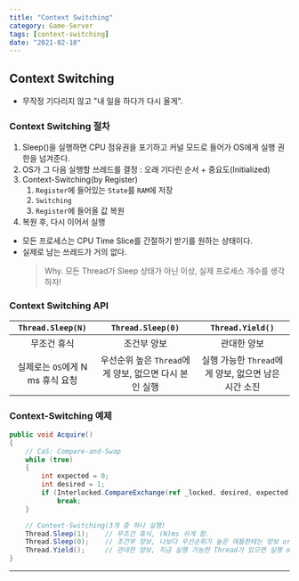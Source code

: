 ```yaml
---
title: "Context Switching"
category: Game-Server
tags: [context-switching]
date: "2021-02-10"
---
```


## Context Switching

- 무작정 기다리지 않고 "내 일을 하다가 다시 올게".

### Context Switching 절차

1. Sleep()을 실행하면 CPU 점유권을 포기하고 커널 모드로 들어가 OS에게 실행 권한을 넘겨준다.
2. OS가 그 다음 실행할 쓰레드를 결정 : 오래 기다린 순서 + 중요도(Initialized)
3. Context-Switching(by Register)
   1. `Register`에 들어있는 `State`를 `RAM`에 저장
   2. `Switching`
   3. `Register`에 들어올 값 복원
4. 복원 후, 다시 이어서 실행

- 모든 프로세스는 CPU Time Slice를 간절하기 받기를 원하는 상태이다.
- 실제로 남는 쓰레드가 거의 없다.
  > Why. 모든 Thread가 Sleep 상태가 아닌 이상, 실제 프로세스 개수를 생각하자!

### Context Switching API

|        `Thread.Sleep(N)`         |                   `Thread.Sleep(0)`                    |                   `Thread.Yield()`                   |
| :------------------------------: | :----------------------------------------------------: | :--------------------------------------------------: |
|           무조건 휴식            |                      조건부 양보                       |                     관대한 양보                      |
| 실제로는 `OS`에게 N ms 휴식 요청 | 우선순위 높은 `Thread`에게 양보, 없으면 다시 본인 실행 | 실행 가능한 `Thread`에게 양보, 없으면 남은 시간 소진 |

### Context-Switching 예제

```cs
public void Acquire()
{
    // CaS: Compare-and-Swap
    while (true)
    {
        int expected = 0;
        int desired = 1;
        if (Interlocked.CompareExchange(ref _locked, desired, expected) == expected)
            break;
    }

    // Context-Switching(3개 중 하나 실행)
    Thread.Sleep(1);    // 무조건 휴식, (N)ms 쉬게 함.
    Thread.Sleep(0);    // 조건부 양보, 나보다 우선순위가 높은 애들한테는 양보 or 아니면 다시 실행
    Thread.Yield();     // 관대한 양보, 지금 실행 가능한 Thread가 있으면 실행 or 없으면 다시 실행
}
```

---
